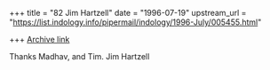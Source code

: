 +++
title = "82 Jim Hartzell"
date = "1996-07-19"
upstream_url = "https://list.indology.info/pipermail/indology/1996-July/005455.html"

+++
[Archive link](https://list.indology.info/pipermail/indology/1996-July/005455.html)

Thanks Madhav, and Tim.
Jim Hartzell





